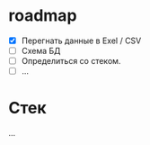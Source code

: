 # roadmap

- [x] Перегнать данные в Exel / CSV
- [ ] Схема БД
- [ ] Определиться со стеком.
- [ ] ...

# Стек

...
